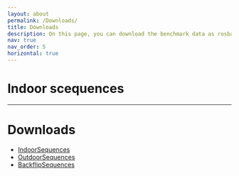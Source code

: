 ```yaml
---
layout: about
permalink: /Downloads/
title: Downloads
description: On this page, you can download the benchmark data as rosbag or use our toolbox to select data topics you are interested in to create customized data.
nav: true
nav_order: 5
horizontal: true
---
```

# Indoor scequences
---

# Downloads

- [IndoorSequences](/downloads/indoorsequence/)
- [OutdoorSequences](/downloads/outdoorsequence/)
- [BackflipSequences](/downloads/backflipsequence/)

